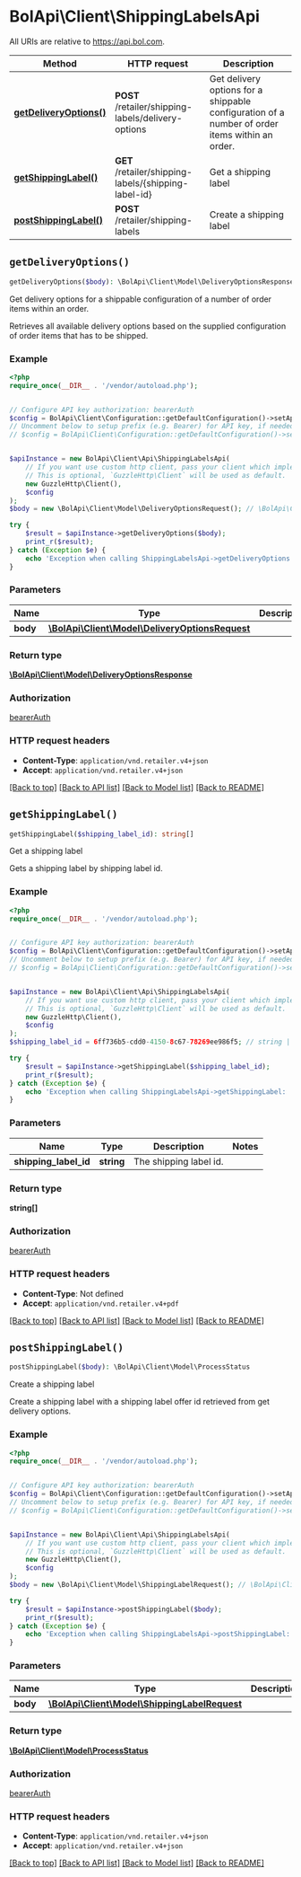# BolApi\Client\ShippingLabelsApi

All URIs are relative to https://api.bol.com.

Method | HTTP request | Description
------------- | ------------- | -------------
[**getDeliveryOptions()**](ShippingLabelsApi.md#getDeliveryOptions) | **POST** /retailer/shipping-labels/delivery-options | Get delivery options for a shippable configuration of a number of order items within an order.
[**getShippingLabel()**](ShippingLabelsApi.md#getShippingLabel) | **GET** /retailer/shipping-labels/{shipping-label-id} | Get a shipping label
[**postShippingLabel()**](ShippingLabelsApi.md#postShippingLabel) | **POST** /retailer/shipping-labels | Create a shipping label


## `getDeliveryOptions()`

```php
getDeliveryOptions($body): \BolApi\Client\Model\DeliveryOptionsResponse
```

Get delivery options for a shippable configuration of a number of order items within an order.

Retrieves all available delivery options based on the supplied configuration of order items that has to be shipped.

### Example

```php
<?php
require_once(__DIR__ . '/vendor/autoload.php');


// Configure API key authorization: bearerAuth
$config = BolApi\Client\Configuration::getDefaultConfiguration()->setApiKey('Authorization', 'YOUR_API_KEY');
// Uncomment below to setup prefix (e.g. Bearer) for API key, if needed
// $config = BolApi\Client\Configuration::getDefaultConfiguration()->setApiKeyPrefix('Authorization', 'Bearer');


$apiInstance = new BolApi\Client\Api\ShippingLabelsApi(
    // If you want use custom http client, pass your client which implements `GuzzleHttp\ClientInterface`.
    // This is optional, `GuzzleHttp\Client` will be used as default.
    new GuzzleHttp\Client(),
    $config
);
$body = new \BolApi\Client\Model\DeliveryOptionsRequest(); // \BolApi\Client\Model\DeliveryOptionsRequest

try {
    $result = $apiInstance->getDeliveryOptions($body);
    print_r($result);
} catch (Exception $e) {
    echo 'Exception when calling ShippingLabelsApi->getDeliveryOptions: ', $e->getMessage(), PHP_EOL;
}
```

### Parameters

Name | Type | Description  | Notes
------------- | ------------- | ------------- | -------------
 **body** | [**\BolApi\Client\Model\DeliveryOptionsRequest**](../Model/DeliveryOptionsRequest.md)|  | [optional]

### Return type

[**\BolApi\Client\Model\DeliveryOptionsResponse**](../Model/DeliveryOptionsResponse.md)

### Authorization

[bearerAuth](../../README.md#bearerAuth)

### HTTP request headers

- **Content-Type**: `application/vnd.retailer.v4+json`
- **Accept**: `application/vnd.retailer.v4+json`

[[Back to top]](#) [[Back to API list]](../../README.md#endpoints)
[[Back to Model list]](../../README.md#models)
[[Back to README]](../../README.md)

## `getShippingLabel()`

```php
getShippingLabel($shipping_label_id): string[]
```

Get a shipping label

Gets a shipping label by shipping label id.

### Example

```php
<?php
require_once(__DIR__ . '/vendor/autoload.php');


// Configure API key authorization: bearerAuth
$config = BolApi\Client\Configuration::getDefaultConfiguration()->setApiKey('Authorization', 'YOUR_API_KEY');
// Uncomment below to setup prefix (e.g. Bearer) for API key, if needed
// $config = BolApi\Client\Configuration::getDefaultConfiguration()->setApiKeyPrefix('Authorization', 'Bearer');


$apiInstance = new BolApi\Client\Api\ShippingLabelsApi(
    // If you want use custom http client, pass your client which implements `GuzzleHttp\ClientInterface`.
    // This is optional, `GuzzleHttp\Client` will be used as default.
    new GuzzleHttp\Client(),
    $config
);
$shipping_label_id = 6ff736b5-cdd0-4150-8c67-78269ee986f5; // string | The shipping label id.

try {
    $result = $apiInstance->getShippingLabel($shipping_label_id);
    print_r($result);
} catch (Exception $e) {
    echo 'Exception when calling ShippingLabelsApi->getShippingLabel: ', $e->getMessage(), PHP_EOL;
}
```

### Parameters

Name | Type | Description  | Notes
------------- | ------------- | ------------- | -------------
 **shipping_label_id** | **string**| The shipping label id. |

### Return type

**string[]**

### Authorization

[bearerAuth](../../README.md#bearerAuth)

### HTTP request headers

- **Content-Type**: Not defined
- **Accept**: `application/vnd.retailer.v4+pdf`

[[Back to top]](#) [[Back to API list]](../../README.md#endpoints)
[[Back to Model list]](../../README.md#models)
[[Back to README]](../../README.md)

## `postShippingLabel()`

```php
postShippingLabel($body): \BolApi\Client\Model\ProcessStatus
```

Create a shipping label

Create a shipping label with a shipping label offer id retrieved from get delivery options.

### Example

```php
<?php
require_once(__DIR__ . '/vendor/autoload.php');


// Configure API key authorization: bearerAuth
$config = BolApi\Client\Configuration::getDefaultConfiguration()->setApiKey('Authorization', 'YOUR_API_KEY');
// Uncomment below to setup prefix (e.g. Bearer) for API key, if needed
// $config = BolApi\Client\Configuration::getDefaultConfiguration()->setApiKeyPrefix('Authorization', 'Bearer');


$apiInstance = new BolApi\Client\Api\ShippingLabelsApi(
    // If you want use custom http client, pass your client which implements `GuzzleHttp\ClientInterface`.
    // This is optional, `GuzzleHttp\Client` will be used as default.
    new GuzzleHttp\Client(),
    $config
);
$body = new \BolApi\Client\Model\ShippingLabelRequest(); // \BolApi\Client\Model\ShippingLabelRequest

try {
    $result = $apiInstance->postShippingLabel($body);
    print_r($result);
} catch (Exception $e) {
    echo 'Exception when calling ShippingLabelsApi->postShippingLabel: ', $e->getMessage(), PHP_EOL;
}
```

### Parameters

Name | Type | Description  | Notes
------------- | ------------- | ------------- | -------------
 **body** | [**\BolApi\Client\Model\ShippingLabelRequest**](../Model/ShippingLabelRequest.md)|  | [optional]

### Return type

[**\BolApi\Client\Model\ProcessStatus**](../Model/ProcessStatus.md)

### Authorization

[bearerAuth](../../README.md#bearerAuth)

### HTTP request headers

- **Content-Type**: `application/vnd.retailer.v4+json`
- **Accept**: `application/vnd.retailer.v4+json`

[[Back to top]](#) [[Back to API list]](../../README.md#endpoints)
[[Back to Model list]](../../README.md#models)
[[Back to README]](../../README.md)
